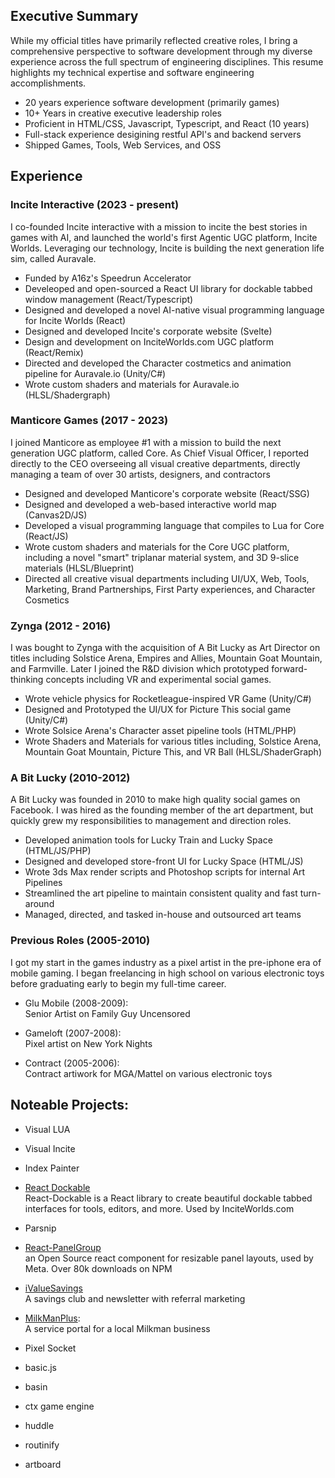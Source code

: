 ## Executive Summary

While my official titles have primarily reflected creative roles, I bring a comprehensive perspective to software development through my diverse experience across the full spectrum of engineering disciplines. This resume highlights my technical expertise and software engineering accomplishments.

- 20 years experience software development (primarily games)
- 10+ Years in creative executive leadership roles
- Proficient in HTML/CSS, Javascript, Typescript, and React (10 years)
- Full-stack experience desigining restful API's and backend servers
- Shipped Games, Tools, Web Services, and OSS

## Experience

### Incite Interactive (2023 - present)

I co-founded Incite interactive with a mission to incite the best stories in games with AI, and launched the world's first Agentic UGC platform, Incite Worlds. Leveraging our technology, Incite is building the next generation life sim, called Auravale.

- Funded by A16z's Speedrun Accelerator
- Develeoped and open-sourced a React UI library for dockable tabbed window management (React/Typescript)
- Designed and developed a novel AI-native visual programming language for Incite Worlds (React)
- Designed and developed Incite's corporate website (Svelte)
- Design and development on InciteWorlds.com UGC platform (React/Remix)
- Directed and developed the Character costmetics and animation pipeline for Auravale.io (Unity/C#)
- Wrote custom shaders and materials for Auravale.io (HLSL/Shadergraph)

### Manticore Games (2017 - 2023)

I joined Manticore as employee #1 with a mission to build the next generation UGC platform, called Core. As Chief Visual Officer, I reported directly to the CEO overseeing all visual creative departments, directly managing a team of over 30 artists, designers, and contractors

- Designed and developed Manticore's corporate website (React/SSG)
- Designed and developed a web-based interactive world map (Canvas2D/JS)
- Developed a visual programming language that compiles to Lua for Core (React/JS)
- Wrote custom shaders and materials for the Core UGC platform, including a novel "smart" triplanar material system, and 3D 9-slice materials (HLSL/Blueprint)
- Directed all creative visual departments including UI/UX, Web, Tools, Marketing, Brand Partnerships, First Party experiences, and Character Cosmetics

### Zynga (2012 - 2016)

I was bought to Zynga with the acquisition of A Bit Lucky as Art Director on titles including Solstice Arena, Empires and Allies, Mountain Goat Mountain, and Farmville. Later I joined the R&D division which prototyped forward-thinking concepts including VR and experimental social games.

- Wrote vehicle physics for Rocketleague-inspired VR Game (Unity/C#)
- Designed and Prototyped the UI/UX for Picture This social game (Unity/C#)
- Wrote Solsice Arena's Character asset pipeline tools (HTML/PHP)
- Wrote Shaders and Materials for various titles including, Solstice Arena, Mountain Goat Mountain, Picture This, and VR Ball (HLSL/ShaderGraph)

### A Bit Lucky (2010-2012)

A Bit Lucky was founded in 2010 to make high quality social games on Facebook. I was hired as the founding member of the art department, but quickly grew my responsibilities to management and direction roles.

- Developed animation tools for Lucky Train and Lucky Space (HTML/JS/PHP)
- Designed and developed store-front UI for Lucky Space (HTML/JS)
- Wrote 3ds Max render scripts and Photoshop scripts for internal Art Pipelines
- Streamlined the art pipeline to maintain consistent quality and fast turn-around
- Managed, directed, and tasked in-house and outsourced art teams

### Previous Roles (2005-2010)

I got my start in the games industry as a pixel artist in the pre-iphone era of mobile gaming. I began freelancing in high school on various electronic toys before graduating early to begin my full-time career.

- Glu Mobile (2008-2009):  
  Senior Artist on Family Guy Uncensored

- Gameloft (2007-2008):  
  Pixel artist on New York Nights
- Contract (2005-2006):  
  Contract artiwork for MGA/Mattel on various electronic toys

## Noteable Projects:

- Visual LUA
- Visual Incite
- Index Painter
- [React Dockable](https://github.com/danfessler/react-dockable)  
  React-Dockable is a React library to create beautiful dockable tabbed interfaces for tools, editors, and more. Used by InciteWorlds.com

- Parsnip

- [React-PanelGroup](https://github.com/danfessler/react-panelgroup)  
  an Open Source react component for resizable panel layouts, used by Meta. Over 80k downloads on NPM

- [iValueSavings](https://ivaluesavings.com)  
  A savings club and newsletter with referral marketing

- [MilkManPlus](https://milkmanplus.com):  
  A service portal for a local Milkman business

- Pixel Socket
- basic.js
- basin
- ctx game engine
- huddle
- routinify
- artboard
